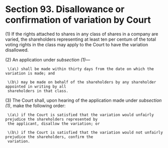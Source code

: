 # Section 93. Disallowance or confirmation of variation by Court

\(1\) If the rights attached to shares in any class of shares in a company are varied, the shareholders representing at least ten per centum of the total voting rights in the class may apply to the Court to have the variation disallowed.

\(2\) An application under _subsection \(1\)_—

     \(a\) shall be made within thirty days from the date on which the variation is made; and

     \(b\) may be made on behalf of the shareholders by any shareholder appointed in writing by all  
     shareholders in that class.

\(3\) The Court shall, upon hearing of the application made under _subsection \(1\)_, make the following order:

     \(a\) if the Court is satisfied that the variation would unfairly prejudice the shareholders represented by  
     the applicant, disallow the variation; or

     \(b\) if the Court is satisfied that the variation would not unfairly prejudice the shareholders, confirm the  
     variation.

